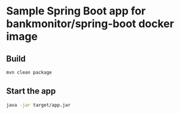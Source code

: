 # Sample Spring Boot app for bankmonitor/spring-boot docker image

## Build

``` bash
mvn clean package
```

## Start the app

``` bash
java -jar target/app.jar
```